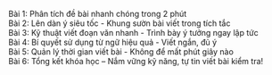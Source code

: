 Bài 1: Phân tích đề bài nhanh chóng trong 2 phút  
Bài 2: Lên dàn ý siêu tốc - Khung sườn bài viết trong tích tắc  
Bài 3: Kỹ thuật viết đoạn văn nhanh - Trình bày ý tưởng ngay lập tức  
Bài 4: Bí quyết sử dụng từ ngữ hiệu quả - Viết ngắn, đủ ý  
Bài 5: Quản lý thời gian viết bài - Không để mất phút giây nào  
Bài 6: Tổng kết khóa học – Nắm vững kỹ năng, tự tin viết bài kiểm tra!